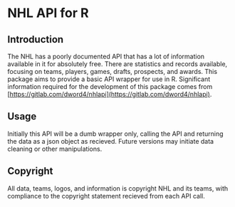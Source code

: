 # NHL API for R

## Introduction

The NHL has a poorly documented API that has a lot of information available in it for absolutely free. There are statistics and records available, focusing on teams, players, games, drafts, prospects, and awards. This package aims to provide a basic API wrapper for use in R. Significant information required for the development of this package comes from [https://gitlab.com/dword4/nhlapi](https://gitlab.com/dword4/nhlapi).

## Usage
Initially this API will be a dumb wrapper only, calling the API and returning the data as a json object as recieved. Future versions may initiate data cleaning or other manipulations. 

## Copyright
All data, teams, logos, and information is copyright NHL and its teams, with compliance to the copyright statement recieved from each API call. 

